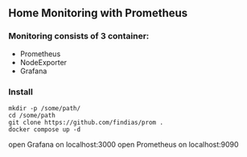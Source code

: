 ## Home Monitoring with Prometheus


### Monitoring consists of 3 container:

- Prometheus
- NodeExporter
- Grafana


### Install 
```
mkdir -p /some/path/
cd /some/path
git clone https://github.com/findias/prom .
docker compose up -d
```
open Grafana on localhost:3000
open Prometheus on localhost:9090
